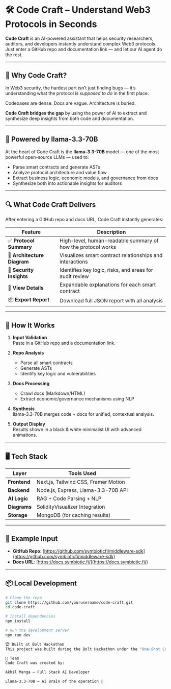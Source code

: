 # 🛠️ Code Craft – Understand Web3 Protocols in Seconds

**Code Craft** is an AI-powered assistant that helps security researchers, auditors, and developers instantly understand complex Web3 protocols. Just enter a GitHub repo and documentation link — and let our AI agent do the rest.

---

## 🚀 Why Code Craft?

In Web3 security, the hardest part isn’t just finding bugs — it’s understanding what the protocol is *supposed to do* in the first place.

Codebases are dense. Docs are vague. Architecture is buried.

**Code Craft bridges the gap** by using the power of AI to extract and synthesize deep insights from both code and documentation.

---

## 🧠 Powered by llama-3.3-70B

At the heart of Code Craft is the **llama-3.3-70B** model — one of the most powerful open-source LLMs — used to:

- Parse smart contracts and generate ASTs
- Analyze protocol architecture and value flow
- Extract business logic, economic models, and governance from docs
- Synthesize both into actionable insights for auditors

---

## 🔍 What Code Craft Delivers

After entering a GitHub repo and docs URL, Code Craft instantly generates:

| Feature                | Description |
|------------------------|-------------|
| ✅ **Protocol Summary** | High-level, human-readable summary of how the protocol works |
| 🧩 **Architecture Diagram** | Visualizes smart contract relationships and interactions |
| 🔐 **Security Insights** | Identifies key logic, risks, and areas for audit review |
| 📄 **View Details** | Expandable explanations for each smart contract |
| 📦 **Export Report** | Download full JSON report with all analysis |

---

## 🧪 How It Works

1. **Input Validation**  
   Paste in a GitHub repo and a documentation link.

2. **Repo Analysis**  
   - Parse all smart contracts  
   - Generate ASTs  
   - Identify key logic and vulnerabilities

3. **Docs Processing**  
   - Crawl docs (Markdown/HTML)  
   - Extract economic/governance mechanisms using NLP

4. **Synthesis**  
   llama-3.3-70B merges code + docs for unified, contextual analysis.

5. **Output Display**  
   Results shown in a black & white minimalist UI with advanced animations.

---

## 🖥️ Tech Stack

| Layer         | Tools Used |
|---------------|------------|
| **Frontend**  | Next.js, Tailwind CSS, Framer Motion |
| **Backend**   | Node.js, Express, Llama-3.3-70B API |
| **AI Logic**  | RAG + Code Parsing + NLP |
| **Diagrams**  | SolidityVisualizer Integration |
| **Storage**   | MongoDB (for caching results) |

---

## 🔗 Example Input

- **GitHub Repo**: [https://github.com/symbioticfi/middleware-sdk](https://github.com/symbioticfi/middleware-sdk)  
- **Docs URL**: [https://docs.symbiotic.fi/](https://docs.symbiotic.fi/)

---

## 📦 Local Development

```bash
# Clone the repo
git clone https://github.com/yourusername/code-craft.git
cd code-craft

# Install dependencies
npm install

# Run the development server
npm run dev

🏆 Built at Bolt Hackathon
This project was built during the Bolt Hackathon under the "One-Shot Competition" and "Inspirational Story" tracks.

🙌 Team
Code Craft was created by:

Akhil Manga – Full Stack AI Developer

Llama-3.3-70B – AI Brain of the operation 🧠

